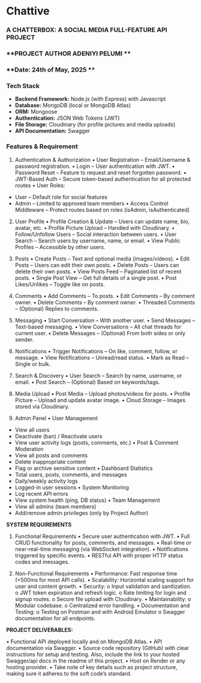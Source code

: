 # Chattive

### **A CHATTERBOX: A SOCIAL MEDIA FULL-FEATURE API PROJECT**

### **PROJECT AUTHOR ADENIYI PELUMI **

### **Date: 24th of May, 2025 **

### **Tech Stack**

- **Backend Framework:** Node.js (with Express) with Javascript
- **Database:** MongoDB (local or MongoDB Atlas)
- **ORM:** Mongoose
- **Authentication:** JSON Web Tokens (JWT)
- **File Storage:** Cloudinary (for profile pictures and media uploads)
- **API Documentation:** Swagger

### **Features & Requirement**

1. Authentication & Authorization
•	User Registration – Email/Username & password registration.
•	Login – User authentication with JWT.
•	Password Reset – Feature to request and reset forgotten password.
•	JWT-Based Auth – Secure token-based authentication for all protected routes
•	User Roles:
-	User – Default role for social features
-	Admin – Limited to approved team members
•	Access Control Middleware – Protect routes based on roles (isAdmin, isAuthenticated)

2. User Profile
•	Profile Creation & Update – Users can update name, bio, avatar, etc.
•	Profile Picture Upload – Handled with Cloudinary.
•	Follow/Unfollow Users – Social interaction between users.
•	User Search – Search users by username, name, or email.
•	View Public Profiles – Accessible by other users.

3. Posts
•	Create Posts – Text and optional media (images/videos).
•	Edit Posts – Users can edit their own posts.
•	Delete Posts – Users can delete their own posts.
•	View Posts Feed – Paginated list of recent posts.
•	Single Post View – Get full details of a single post.
•	Post Likes/Unlikes – Toggle like on posts.

4. Comments
•	Add Comments – To posts.
•	Edit Comments – By comment owner.
•	Delete Comments – By comment owner.
•	Threaded Comments – (Optional) Replies to comments.

5. Messaging
•	Start Conversation – With another user.
•	Send Messages – Text-based messaging.
•	View Conversations – All chat threads for current user.
•	Delete Messages – (Optional) From both sides or only sender.

6. Notifications
•	Trigger Notifications – On like, comment, follow, or message.
•	View Notifications – Unread/read status.
•	Mark as Read – Single or bulk.

7. Search & Discovery
•	User Search – Search by name, username, or email.
•	Post Search – (Optional) Based on keywords/tags.

8. Media Upload
•	Post Media – Upload photos/videos for posts.
•	Profile Picture – Upload and update avatar image.
•	Cloud Storage – Images stored via Cloudinary.

9. Admin Panel 
•	User Management
-	View all users
-	Deactivate (ban) / Reactivate users
-	View user activity logs (posts, comments, etc.)
•	Post & Comment Moderation
-	View all posts and comments
-	Delete inappropriate content
-	Flag or archive sensitive content
•	Dashboard Statistics
-	Total users, posts, comments, and messages
-	Daily/weekly activity logs 
-	Logged-in user sessions 
•	System Monitoring
-	Log recent API errors
-	View system health (ping, DB status)
•	Team Management
-	View all admins (team members)
-	Add/remove admin privileges (only by Project Author)


**SYSTEM REQUIREMENTS**

1. Functional Requirements
•	Secure user authentication with JWT.
•	Full CRUD functionality for posts, comments, and messages.
•	Real-time or near-real-time messaging (via WebSocket integration).
•	Notifications triggered by specific events.
•	RESTful API with proper HTTP status codes and messages.

2. Non-Functional Requirements
•	Performance: Fast response time (<500ms for most API calls).
•	Scalability: Horizontal scaling support for user and content growth.
•	Security:
o	Input validation and sanitization.
o	JWT token expiration and refresh logic.
o	Rate limiting for login and signup routes.
o	Secure file upload with Cloudinary.
•	Maintainability:
o	Modular codebase.
o	Centralized error handling.
•	Documentation and Testing:
o	Testing on Postman and with Android Emulator 
o	Swagger documentation for all endpoints.


**PROJECT DELIVERABLES:**
 
•	Functional API deployed locally and on MongoDB Atlas. 
•	API documentation via Swagger. 
•	Source code repository (GitHub) with clear instructions for setup and testing. Also, include the link to your hosted Swagger/api docs in the readme of this project. 
•	Host on Render or any hosting provider.
•	Take note of key details such as project structure, making sure it adheres to the soft code’s standard. 

